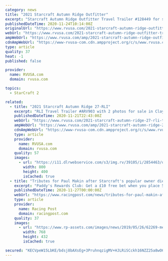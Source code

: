 ```yaml
---
category: news
title: "2021 Starcraft Autumn Ridge Outfitter"
excerpt: "Starcraft Autumn Ridge Outfitter Travel Trailer #128449 for sale in Louisville, Tennessee 37777. See this unit and thousands more at RVUSA.com. Updated Daily."
publishedDateTime: 2020-11-24T10:14:00Z
originalUrl: "https://www.rvusa.com/2021-starcraft-autumn-ridge-outfitter-travel-trailer-2898601"
webUrl: "https://www.rvusa.com/2021-starcraft-autumn-ridge-outfitter-travel-trailer-2898601"
ampWebUrl: "https://www.rvusa.com/amp/2021-starcraft-autumn-ridge-outfitter-travel-trailer-2898601"
cdnAmpWebUrl: "https://www-rvusa-com.cdn.ampproject.org/c/s/www.rvusa.com/amp/2021-starcraft-autumn-ridge-outfitter-travel-trailer-2898601"
type: article
quality: 37
heat: -1
published: false

provider:
  name: RVUSA.com
  domain: rvusa.com

topics:
  - StarCraft 2

related:
  - title: "2021 Starcraft Autumn Ridge 27-RLI"
    excerpt: "RLI Travel Trailer #ARV903 with 2 photos for sale in Clayton, Delaware 19938. See this unit and thousands more at RVUSA.com. Updated Daily."
    publishedDateTime: 2020-11-21T22:43:00Z
    webUrl: "https://www.rvusa.com/2021-starcraft-autumn-ridge-27-rli-travel-trailer-2854463"
    ampWebUrl: "https://www.rvusa.com/amp/2021-starcraft-autumn-ridge-27-rli-travel-trailer-2854463"
    cdnAmpWebUrl: "https://www-rvusa-com.cdn.ampproject.org/c/s/www.rvusa.com/amp/2021-starcraft-autumn-ridge-27-rli-travel-trailer-2854463"
    type: article
    provider:
      name: RVUSA.com
      domain: rvusa.com
    quality: 57
    images:
      - url: "https://i11.dlrwebservice.com/s3/img.rv/39105/i/2854463/o/1_39105_2854463_114707556.jpg"
        width: 800
        height: 400
        isCached: true
  - title: "Tributes for Paul Makin after Starcraft's popular owner dies aged 82"
    excerpt: "Paddy's Rewards Club: Get a £10 free bet when you place 5x bets of £10+. T&Cs apply. Paul Makin, who owned globetrotting multiple Group 1 winner Starcraft, has died at the age of 82. The Australian, who made his fortune through betting, also owned the ..."
    publishedDateTime: 2020-11-27T00:00:00Z
    webUrl: "https://www.racingpost.com/news/tributes-for-paul-makin-after-starcraft-s-popular-owner-dies-aged-82/382649"
    type: article
    provider:
      name: Racing Post
      domain: racingpost.com
    quality: 37
    images:
      - url: "https://www.rp-assets.com/images/news/2019/05/26/62269-medium.jpeg"
        width: 768
        height: 432
        isCached: true

secured: "KECVpeW15LbKE/bdsj8bAXsEg+3PruhnqzigMV+HJLRiSCckh16NZZ25a8wO63JAtGjz5zaOHOY/EBwsldrIhqhfdn7r5aVHRYMWBPj9oWqsRjnmL3WoJL87QnFlpK1+e/jTOucYLVHyrFw6OUeSeEc+9jGa1il6gGrbk7HG0avSz4sEpHy2jQUqC8OmWwr5sdziICzkbMS6DuePWg7Z8sBI9iNBXyxWuq7ceNRAtQk/+R+QqDWzSGCMW3ly2i8VI4iQ8gyeaMaKsipJj2ZlS0m2wjpoVpIXFfc5Ks5x06k1KPJxj1fCYz6w8rnqgpZ8eN27lHTDkrSeb5KP2Rn5VKayoLz40+W6V04nsahEOeI=;cYyGbwxuTgvz4IMJe6Xjbg=="
---
```


